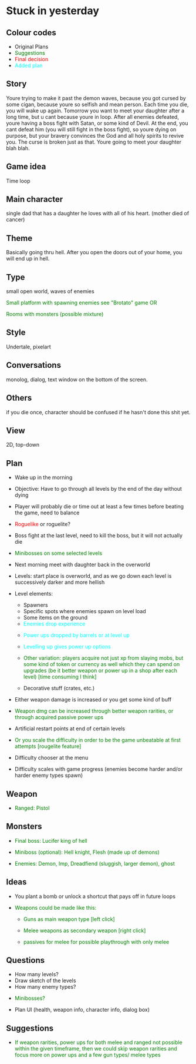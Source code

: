 # Stuck in yesterday

## Colour codes

- Original Plans
- <span style="color: green">Suggestions</span>
- <span style="color: red">Final decision</span>
- <span style="color: cyan">Added plan</span>

## Story
Youre trying to make it past the demon waves, because you got cursed by some cigan, because youre so selfish and mean person. Each time you die, you will wake up again. Tomorrow you want to meet your daughter after a long time, but u cant because youre in loop. After all enemies defeated, youre having a boss fight with Satan, or some kind of Devil. At the end, you cant defeat him (you will still fight in the boss fight), so youre dying on purpose, but your bravery convinces the God and all holy spirits to revive you. The curse is broken just as that. Youre going to meet your daughter blah blah.

## Game idea
Time loop

## Main character
single dad that has a daughter he loves with all of his heart. (mother died of cancer)

## Theme
Basically going thru hell. After you open the doors out of your home, you will end up in hell.

## Type
small open world, waves of enemies
<p style="color: green">Small platform with spawning enemies see "Brotato" game OR</p>
<p style="color: green">Rooms with monsters (possible mixture)</p>

## Style
Undertale, pixelart

## Conversations
monolog, dialog, text window on the bottom of the screen.

## Others
if you die once, character should be confused if he hasn't done this shit yet.

## View
2D, top-down


## Plan
- Wake up in the morning
- Objective: Have to go through all levels by the end of the day without dying
- Player will probably die or time out at least a few times before beating the game, need to balance
- <span style="color: red">Roguelike</span> or roguelite?
- Boss fight at the last level, need to kill the boss, but it will not actually die
- <p style="color: green">Minibosses on some selected levels</p>
- Next morning meet with daughter back in the overworld
- Levels: start place is overworld, and as we go down each level is successively darker and more hellish
- Level elements:
  - Spawners
  - Specific spots where enemies spawn on level load
  - Some items on the ground
  - <span style="color: cyan">Enemies drop experience</span>
  - <p style="color: cyan">Power ups dropped by barrels or at level up</p>
  - <p style="color: cyan">Levelling up gives power up options</p>
  - <p style="color: green">Other variation: players acquire not just xp from slaying mobs, but some kind of token or currency as well which they can spend on upgrades (be it better weapon or power up in a shop after each level) [time consuming I think]</p>
  - Decorative stuff (crates, etc.)


- Either weapon damage is increased or you get some kind of buff
- <p style="color: green">Weapon dmg can be increased through better weapon rarities, or through acquired passive power ups</p>
- Artificial restart points at end of certain levels
- <p style="color: green">Or you scale the difficulty in order to be the game unbeatable at first attempts [rougelite feature]</p>
- Difficulty chooser at the menu
- Difficulty scales with game progress (enemies become harder and/or harder enemy types spawn)

## Weapon
- <p style="color: green">Ranged: Pistol</p>

## Monsters
- <p style="color: green">Final boss: Lucifer king of hell</p>
- <p style="color: green">Miniboss (optional): Hell knight, Flesh (made up of demons) </p>
- <p style="color: green">Enemies: Demon, Imp, Dreadfiend (sluggish, larger demon), ghost</p>

## Ideas
- You plant a bomb or unlock a shortcut that pays off in future loops
- <p style="color: green">Weapons could be made like this: </p>

  - <p style="color: green">Guns as main weapon type [left click]</p>
  - <p style="color: green">Melee weapons as secondary weapon [right click]</p>
  - <p style="color: green">passives for melee for possible playthrough with only melee</p>

## Questions
- How many levels?
- Draw sketch of the levels
- How many enemy types?
- <p style="color: green">Minibosses?</p>
- Plan UI (health, weapon info, character info, dialog box)

## Suggestions
- <p style="color: green">If weapon rarities, power ups for both melee and ranged not possible within the given timeframe, then we could skip weapon rarities and focus more on power ups and a few gun types/ melee types</p>